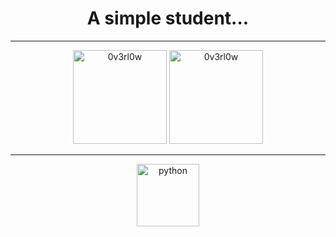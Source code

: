 <h1 align="center">
A simple student...  
</h1>

---
<p align="center">
  <img src="https://github-readme-stats-eight-theta.vercel.app/api?username=NeKroFR&show_icons=true&theme=react&include_all_commits=true&locale=fr" alt="0v3rl0w" height="150" />

  <img src="https://github-readme-stats-eight-theta.vercel.app/api/top-langs/?username=NeKroFR&layout=compact&langs_count=8&theme=react&locale=fr" alt="0v3rl0w" height="150" />
</p>


---
<p align="center">
<a href="https://www.python.org" target="_blank"> <img src="https://i.imgur.com/IGoauVQ.png" alt="python" width="100" height="100"/>
</p>      
